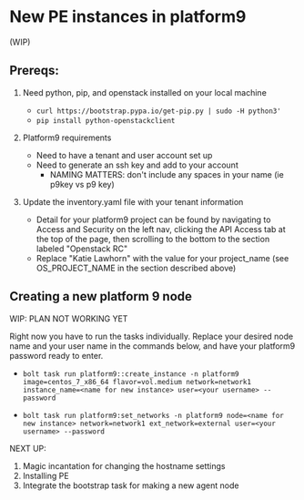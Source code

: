 # New PE instances in platform9

(WIP)
## Prereqs:

1. Need python, pip, and openstack installed on your local machine
    * `curl https://bootstrap.pypa.io/get-pip.py | sudo -H python3'`
    * `pip install python-openstackclient`

2. Platform9 requirements
    * Need to have a tenant and user account set up 
    * Need to generate an ssh key and add to your account 
      * NAMING MATTERS: don't include any spaces in your name (ie p9key vs p9 key)

3. Update the inventory.yaml file with your tenant information
    * Detail for your platform9 project can be found by navigating to Access and Security on the left nav, clicking the API Access tab at the top of the page, then scrolling to the bottom to the section labeled "Openstack RC"
    * Replace "Katie Lawhorn" with the value for your project_name (see OS_PROJECT_NAME in the section described above)

## Creating a new platform 9 node
WIP: PLAN NOT WORKING YET

Right now you have to run the tasks individually. Replace your desired node name and your user name in the commands below, and have your platform9 password ready to enter.
  * `bolt task run platform9::create_instance -n platform9 image=centos_7_x86_64 flavor=vol.medium network=network1 instance_name=<name for new instance> user=<your username> --password`

  * `bolt task run platform9:set_networks -n platform9 node=<name for new instance> network=network1 ext_network=external user=<your username> --password`

NEXT UP: 
1. Magic incantation for changing the hostname settings
2. Installing PE
3. Integrate the bootstrap task for making a new agent node

